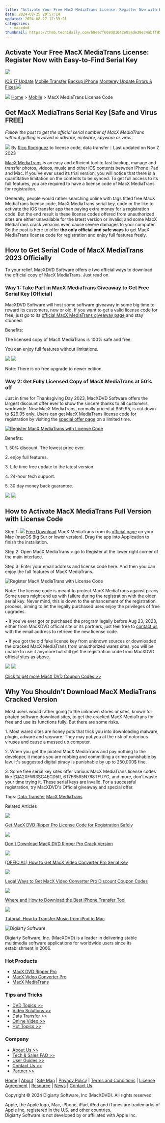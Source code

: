 ```yaml
---
title: "Activate Your Free MacX MediaTrans License: Register Now with Easy-to-Find Serial Key"
date: 2024-08-25 20:57:14
updated: 2024-08-27 12:39:21
categories:
  - macxdvd
thumbnail: https://thmb.techidaily.com/b8ee7f668d81642e85ade38e34abffd540ab85d6f715874a1c53fa95c5d6dc9a.png
---
```


## Activate Your Free MacX MediaTrans License: Register Now with Easy-to-Find Serial Key

[![](https://www.macxdvd.com/mobile/../image-style/new-seo/icon10.png)](https://tools.techidaily.com/macxdvd/products/)

[iOS 17 Update](https://tools.techidaily.com/macxdvd/products/) [Mobile Transfer](https://tools.techidaily.com/macxdvd/products/) [Backup iPhone](https://tools.techidaily.com/macxdvd/products/) [Monterey Update Errors & Fixes](https://tools.techidaily.com/macxdvd/products/)![](https://www.macxdvd.com/mobile/article-image/hot.gif) 



![](https://www.macxdvd.com/mobile/../image-style/new-seo/icon7.png) [Home](https://tools.techidaily.com/macxdvd/products/) \> [Mobile](https://tools.techidaily.com/macxdvd/products/) \> MacX MediaTrans License Code

## Get MacX MediaTrans Serial Key \[Safe and Virus FREE\]



_Follow the post to get the official serial number of MacX MediaTrans without getting involved in adware, malware, spyware or virus._ 

![](https://www.macxdvd.com/mobile/../image-style/new-seo/icon6.png) By [Rico Rodriguez](https://www.linkedin.com/in/rico-rodriguez-06815a104/) to license code, data transfer｜Last updated on Nov 7, 2023

[MacX MediaTrans](https://tools.techidaily.com/macxdvd/products/) is an easy and efficient tool to fast backup, manage and transfer photos, videos, music and other iOS contents between iPhone iPad and Mac. If you've ever used its trial version, you will notice that there is a quantitative limitation on the contents to be synced. To get full access to its full features, you are required to have a license code of MacX MediaTrans for registration. 

Generally, people would rather searching online with tags titled free MacX MediaTrans license code, MacX MediaTrans serial key, code or the like to activate the iOS transfer app than paying extra money for a registration code. But the end result is these license codes offered from unauthorized sites are either unavailable for the latest version or invalid, and some MacX MediaTrans crack versions even cause severe damages to your computer. So the post is here to offer **the only official and safe ways** to get MacX MediaTrans license code for registration and enjoy full features freely. 



## How to Get Serial Code of MacX MediaTrans 2023 Officially

To your relief, MacXDVD Software offers e two official ways to download the official copy of MacX MediaTrans. Just read on. 

### Way 1: Take Part in MacX MediaTrans Giveaway to Get Free Serial Key \[Official\] 

MacXDVD Software will host some software giveaway in some big time to reward its customers, new or old. If you want to get a valid license code for free, just go to its [official MacX MediaTrans giveaway page](https://tools.techidaily.com/macxdvd/products/) and stay stunned.

Benefits:

The licensed copy of MacX MediaTrans is 100% safe and free.

You can enjoy full features without limitations. 

[![](https://www.macxdvd.com/mobile/../image-style/new-seo/btn-mac.png)](https://www.macxdvd.com/mobile/../download/macx-dvd-ripper-pro.dmg) [![](https://www.macxdvd.com/mobile/../image-style/new-seo/btn-win.png)](https://www.macxdvd.com/mobile/../download/macx-dvd-ripper-pro-for-windows.exe) 

Note: There is no free upgrade to newer edition. 

### Way 2: Get Fully Licensed Copy of MacX MediaTrans at 50% off 

Just in time for Thanksgiving Day 2023, MacXDVD Software offers the largest discount offer ever to show the sincere thanks to all customers worldwide. Now MacX MediaTrans, normally priced at $59.95, is cut down to $29.95 only. Users can get MacX MediaTrans license code for registration by visiting the [special offer page](https://tools.techidaily.com/macxdvd/products/) on a limited time.

[![Register MacX MediaTrans with License Code](https://www.macxdvd.com/mobile/../mac-dvd-video-converter-how-to/article-image/mt-license-code.jpg)](https://estore.macxdvd.com/order/checkout.php?PRODS=4693707&HIDEC=0&ORDERSTYLE=nLWsnpXPnHU=&DESIGN%5FTYPE=2&QTY=1&CART=1&SHORT%5FFORM=1&COUPON=MEDIASP295LT)

Benefits:

1\. 50% discount. The lowest price ever.

2\. enjoy full features.

3\. Life time free update to the latest version.

4\. 24-hour tech support. 

5\. 30 day money back guarantee. 

[![](https://www.macxdvd.com/mobile/../image-style/new-seo/btn-mac.png)](https://www.macxdvd.com/mobile/../download/macx-dvd-ripper-pro.dmg) [![](https://www.macxdvd.com/mobile/../image-style/new-seo/btn-win.png)](https://www.macxdvd.com/mobile/../download/macx-dvd-ripper-pro-for-windows.exe) 



## How to Activate MacX MediaTrans Full Version with License Code 

Step 1: ![](https://www.macxdvd.com/mobile/../mobile/article-image/down-icon.png) [Free Download](https://tools.techidaily.com/macxdvd/products/) MacX MediaTrans from its [official page](https://tools.techidaily.com/macxdvd/products/) on your Mac (macOS Big Sur or lower version). Drag the app into Application to finish the installation. 

Step 2: Open MacX MediaTrans > go to Register at the lower right corner of the main interface. 

Step 3: Enter your email address and license code here. And then you can enjoy the full features of MacX MediaTrans. 

![Register MacX MediaTrans with License Code](https://www.macxdvd.com/mobile/step-image/mt-registration.jpg)

Note: The license code is meant to protect MacX MediaTrans against piracy. Some users might end up with failure during the registration with the older serial key. Never mind, this is down to the enhancement of the registration process, aiming to let the legally purchased uses enjoy the privileges of free upgrades. 

• If you've ever got or purchased the program legally before Aug 23, 2023, either from MacXDVD official site or its partners, just feel free to [contact us](https://tools.techidaily.com/macxdvd/products/) with the email address to retrieve the new license code. 

• If you got the old fake license key from unknown sources or downloaded the cracked MacX MediaTrans from unauthorized warez sites, you will be unable to use it anymore but still get the registration code from MacXDVD official sites as above. 

[![](https://www.macxdvd.com/mobile/../image-style/new-seo/btn-mac.png)](https://tools.techidaily.com/macxdvd/products/) [![](https://www.macxdvd.com/mobile/../image-style/new-seo/btn-win.png)](https://tools.techidaily.com/macxdvd/products/) 

[Click to get more MacX DVD Coupon Codes >>](https://tools.techidaily.com/macxdvd/products/)



## Why You Shouldn't Download MacX MediaTrans Cracked Version 

Most users would rather going to the unknown stores or sites, known for pirated software download sites, to get the cracked MacX MediaTrans for free and use its functions fully. But there are some risks. 

1\. Most warez sites are honey pots that trick you into downloading malware, plugin, adware and spyware. They may put you at the risk of notorious viruses and cause a messed up computer. 

2\. When you get the pirated MacX MediaTrans and pay nothing to the developer, it means you are robbing and committing a crime punishable by law. It's suggested digital piracy is punishable by up to 250,000$ fine. 

3\. Some free serial key sites offer various MacX MediaTrans license codes like ZQA2XFWI3SG4ECD5R, 6T7F65R5N768TFUYG, and more, don't waste your time trying it. These serial keys are invalid. For a successful registration, try MacXDVD's Official giveaway and special offer. 

 Tags: [Data Transfer](https://tools.techidaily.com/macxdvd/products/) [MacX MediaTrans](https://tools.techidaily.com/macxdvd/products/) 



Related Articles

![](https://www.macxdvd.com/mobile/../image-style/new-seo/pic7.jpg)

[Get MacX DVD Ripper Pro License Code for Registration Safely](https://tools.techidaily.com/macxdvd/products/) 

![](https://www.macxdvd.com/mobile/../image-style/new-seo/pic6.jpg)

[Don't Download MacX DVD Ripper Pro Crack Version](https://tools.techidaily.com/macxdvd/products/) 

![](https://www.macxdvd.com/mobile/../image-style/new-seo/pic5.jpg)

[\[OFFICIAL\] How to Get MacX Video Converter Pro Serial Key](https://tools.techidaily.com/macxdvd/products/) 

![](https://www.macxdvd.com/mobile/../image-style/new-seo/pic4.jpg)

[Legal Ways to Get MacX Video Converter Pro Discount Coupon Codes](https://tools.techidaily.com/macxdvd/products/) 

![](https://www.macxdvd.com/mobile/../image-style/new-seo/pic3.jpg)

[Where and How to Download the Best iPhone Transfer Tool](https://tools.techidaily.com/macxdvd/products/) 

![](https://www.macxdvd.com/mobile/../image-style/new-seo/pic2.jpg)

[Tutorial: How to Transfer Music from iPod to Mac](https://tools.techidaily.com/macxdvd/products/) 



![Digiarty Software](https://www.macxdvd.com/mobile/../icon/logo.png) 

Digiarty Software, Inc. (MacXDVD) is a leader in delivering stable multimedia software applications for worldwide users since its establishment in 2006.

### Hot Products

* [MacX DVD Ripper Pro](https://tools.techidaily.com/macxdvd/products/)
* [MacX Video Converter Pro](https://tools.techidaily.com/macxdvd/products/)
* [MacX MediaTrans](https://tools.techidaily.com/macxdvd/products/)

### Tips and Tricks

* [DVD Topics >>](https://tools.techidaily.com/macxdvd/products/)
* [Video Solutions >>](https://tools.techidaily.com/macxdvd/products/)
* [Data Transfer >>](https://tools.techidaily.com/macxdvd/products/)
* [Online Video >>](https://tools.techidaily.com/macxdvd/products/)
* [Hot Topics >>](https://tools.techidaily.com/macxdvd/products/)

### Company

* [About Us >>](https://tools.techidaily.com/macxdvd/products/)
* [Tech & Sales FAQ >>](https://tools.techidaily.com/macxdvd/products/)
* [User Guides >>](https://tools.techidaily.com/macxdvd/products/)
* [Contact Us >>](https://tools.techidaily.com/macxdvd/products/)
* [Partner >>](https://tools.techidaily.com/macxdvd/products/)



[Home](https://tools.techidaily.com/macxdvd/products/) | [About](https://tools.techidaily.com/macxdvd/products/) | [Site Map](https://tools.techidaily.com/macxdvd/products/) | [Privacy Policy](https://tools.techidaily.com/macxdvd/products/) | [Terms and Conditions](https://tools.techidaily.com/macxdvd/products/) | [License Agreement](https://tools.techidaily.com/macxdvd/products/) | [Resource](https://tools.techidaily.com/macxdvd/products/) | [News](https://tools.techidaily.com/macxdvd/products/) | [Contact Us](https://tools.techidaily.com/macxdvd/products/)

Copyright © 2024 Digiarty Software, Inc (MacXDVD). All rights reserved

Apple, the Apple logo, Mac, iPhone, iPad, iPod and iTunes are trademarks of Apple Inc, registered in the U.S. and other countries.  
Digiarty Software is not developed by or affiliated with Apple Inc.

<ins class="adsbygoogle"
     style="display:block"
     data-ad-format="autorelaxed"
     data-ad-client="ca-pub-7571918770474297"
     data-ad-slot="1223367746"></ins>



<ins class="adsbygoogle"
     style="display:block"
     data-ad-client="ca-pub-7571918770474297"
     data-ad-slot="8358498916"
     data-ad-format="auto"
     data-full-width-responsive="true"></ins>
